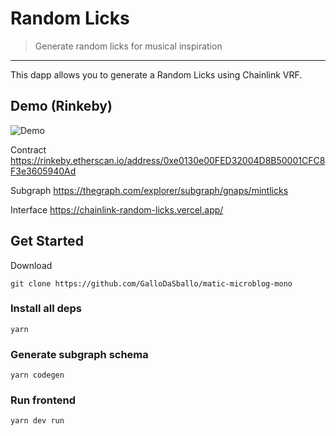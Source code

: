 # Random Licks

> Generate random licks for musical inspiration

---


This dapp allows you to generate a Random Licks using Chainlink VRF. 

## Demo (Rinkeby)

![Demo](https://gabrielenapoli.com/images/randomlicks/home.png?raw=true)

Contract
https://rinkeby.etherscan.io/address/0xe0130e00FED32004D8B50001CFC8F3e3605940Ad

Subgraph
https://thegraph.com/explorer/subgraph/gnaps/mintlicks

Interface
https://chainlink-random-licks.vercel.app/

## Get Started

Download
```
git clone https://github.com/GalloDaSballo/matic-microblog-mono
```

### Install all deps
```
yarn
```

### Generate subgraph schema
```
yarn codegen 
```

### Run frontend
```
yarn dev run
```
